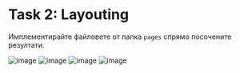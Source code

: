 # Task 2: Layouting

Имплементирайте файловете от папка `pages` спрямо посочените резултати.

![image](https://user-images.githubusercontent.com/5821279/201119416-7b2f3a67-7cf5-4230-9c0d-6cd1bbeedcb5.png)
![image](https://user-images.githubusercontent.com/5821279/201119853-0e584068-9122-44f1-b571-479c51a367c9.png)
![image](https://user-images.githubusercontent.com/5821279/201119509-afa613c5-4210-4f00-9e84-2468094d2b7d.png)
![image](https://user-images.githubusercontent.com/5821279/201119549-ee64926a-3c58-44c9-b527-919247b9a6a0.png)
